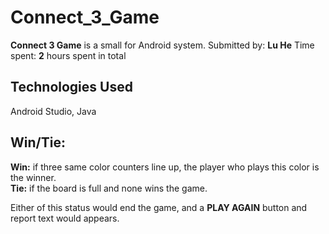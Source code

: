 # Connect_3_Game


**Connect 3 Game** is a small for Android system.
Submitted by: **Lu He**
Time spent: **2** hours spent in total

## Technologies Used 
Android Studio, Java

## Win/Tie:
**Win:** if three same color counters line up, the player who plays this color is the winner.\
**Tie:** if the board is full and none wins the game.

Either of this status would end the game, and a **PLAY AGAIN** button and report text would appears.

